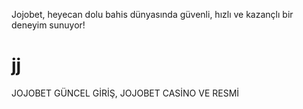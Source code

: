 Jojobet, heyecan dolu bahis dünyasında güvenli, hızlı ve kazançlı bir deneyim sunuyor!
# jj
JOJOBET GÜNCEL GİRİŞ, JOJOBET CASİNO VE RESMİ
